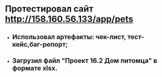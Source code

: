 # Протестировал сайт http://158.160.56.133/app/pets
* ## Использовал артефакты: чек-лист, тест-кейс,баг-репорт;
* ## Загрузил файл "Проект 16.2 Дом питомца" в формате xlsx.
